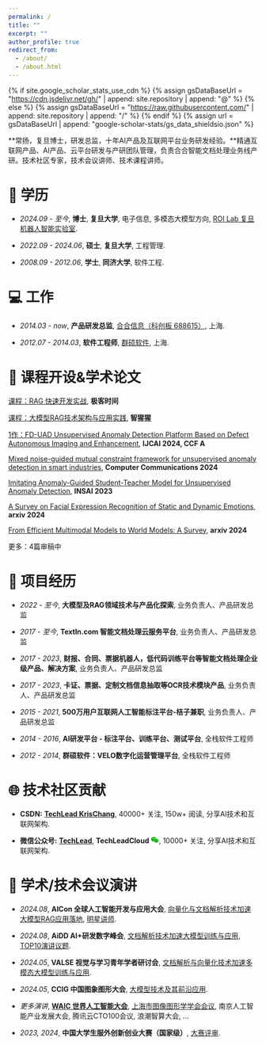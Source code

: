```yaml
---
permalink: /
title: ""
excerpt: ""
author_profile: true
redirect_from: 
  - /about/
  - /about.html
---
```


{% if site.google_scholar_stats_use_cdn %}
{% assign gsDataBaseUrl = "https://cdn.jsdelivr.net/gh/" | append: site.repository | append: "@" %}
{% else %}
{% assign gsDataBaseUrl = "https://raw.githubusercontent.com/" | append: site.repository | append: "/" %}
{% endif %}
{% assign url = gsDataBaseUrl | append: "google-scholar-stats/gs_data_shieldsio.json" %}

<span class='anchor' id='about-me'></span>

**常扬，复旦博士，研发总监，十年AI产品及互联网平台业务研发经验。**精通互联网产品、AI产品、云平台研发与产研团队管理，负责合合智能文档处理业务线产研。技术社区专家，技术会议讲师、技术课程讲师。

<span class='anchor' id='education'></span>
# 📖 学历
- *2024.09 - 至今*, **博士**, **复旦大学**, 电子信息, 多模态大模型方向, [ROI Lab 复旦机器人智能实验室](https://www.fudanroilab.com/index.html).

- *2022.09 - 2024.06*, **硕士**, **复旦大学**, 工程管理.

- *2008.09 - 2012.06*, **学士**, **同济大学**, 软件工程.

# 💻 工作
- *2014.03 - now*, **产品研发总监**, [合合信息（科创板 688615）](https://www.intsig.com/), 上海.

- *2012.07 - 2014.03*, **软件工程师**, [群硕软件](https://www.augmentum.com.cn/), 上海.

# 📄 课程开设&学术论文 

[课程：RAG 快速开发实战](https://time.geekbang.org/column/intro/100804101), **极客时间**

[课程：大模型RAG技术架构与应用实践](https://aiorang.com/c/ZWEzZWIzODFhOWJiZGUxMDc5YzM=), **智猩猩**

[1作：FD-UAD Unsupervised Anomaly Detection Platform Based on Defect Autonomous Imaging and Enhancement](https://www.ijcai.org/proceedings/2024/0993.pdf), **IJCAI 2024, CCF A**

[Mixed noise-guided mutual constraint framework for unsupervised anomaly detection in smart industries](https://www.sciencedirect.com/science/article/pii/S0140366423004723), **Computer Communications 2024**

[Imitating Anomaly-Guided Student-Teacher Model for Unsupervised Anomaly Detection](), **INSAI 2023**

[A Survey on Facial Expression Recognition of Static and Dynamic Emotions](https://arxiv.org/abs/2408.15777), **arxiv 2024**


[From Efficient Multimodal Models to World Models: A Survey](https://arxiv.org/abs/2407.00118), **arxiv 2024**  

更多：4篇审稿中

# 🎯 项目经历

- *2022 - 至今*, **大模型及RAG领域技术与产品化探索**, 业务负责人、产品研发总监

- *2017 - 至今*, **TextIn.com 智能文档处理云服务平台**, 业务负责人、产品研发总监

- *2017 - 2023*, **财报、合同、票据机器人，低代码训练平台等智能文档处理企业级产品、解决方案**, 业务负责人、产品研发总监

- *2017 - 2023*, **卡证、票据、定制文档信息抽取等OCR技术模块产品**, 业务负责人、产品研发总监

- *2015 - 2021*, **500万用户互联网人工智能标注平台-桔子兼职**, 业务负责人、产品研发总监

- *2014 - 2016*, **AI研发平台 - 标注平台、训练平台、测试平台**, 全栈软件工程师

- *2012 - 2014*, **群硕软件：VELO数字化运营管理平台**, 全栈软件工程师


# 🌐 技术社区贡献

- **CSDN:** [**TechLead KrisChang**](https://techlead.blog.csdn.net), 40000+ 关注, 150w+ 阅读, 分享AI技术和互联网架构.

- **微信公众号:** [**TechLead**](https://raw.githubusercontent.com/yangchangcy/zh/refs/heads/main/images/wechat1.jpg), **TechLeadCloud** [![WeChat QR](../images/wechat_logo_16h.png)](https://raw.githubusercontent.com/yangchangcy/zh/refs/heads/main/images/wechat2.jpg), 10000+ 关注, 分享AI技术和互联网架构.

# 💬 学术/技术会议演讲
- *2024.08*, **AICon 全球人工智能开发与应用大会**, [向量化与文档解析技术加速大模型RAG应用落地](https://aicon.infoq.cn/2024/shanghai/presentation/6004), [明星讲师](https://mp.weixin.qq.com/s/4UHYJ1cb-XiQPHjdOEXf6A).

- *2024.08*, **AiDD AI+研发数字峰会**, [文档解析技术加速大模型训练与应用](https://aidd.vip/CWBWD-2024bj), [TOP10演讲议题](https://mp.weixin.qq.com/s/Dx0o7EazUkZa9dxRutKJbw).

- *2024.05*, **VALSE 视觉与学习青年学者研讨会**, [文档解析与向量化技术加速多模态大模型训练与应用](https://cloud.tencent.com/developer/article/2417196).

- *2024.05*, **CCIG 中国图象图形大会**, [大模型技术及其前沿应用](https://baijiahao.baidu.com/s?id=1800356490899597731).

- *更多演讲*, [**WAIC 世界人工智能大会**](https://m.yicai.com/news/101104344.html), [上海市图像图形学学会会议](http://www.siga.org.cn/xhhd/2023hj.html), 南京人工智能产业发展大会, 腾讯云CTO100会议, 浪潮智算大会, ...

- *2023, 2024*, **中国大学生服外创新创业大赛（国家级）**, [大赛评审](https://finance.sina.cn/2024-08-27/detail-incmachm4105424.d.html).
